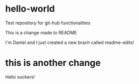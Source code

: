 # hello-world
Test repository for git-hub functionalities

This is a change made to README

I'm Daniel and I just created a new brach called readme-edits!

# this is another change
Hello suckers!
